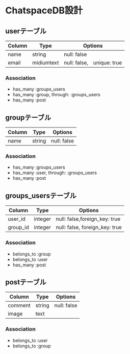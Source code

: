 # ChatspaceDB設計
## userテーブル
|Column|Type|Options|
|------|----|-------|
|name|string|null: false|
|email|midiumtext|null: false,　unique: true|
### Association
- has_many :groups_users
- has_many :group, through: :groups_users
- has_many :post

## groupテーブル
|Column|Type|Options|
|------|----|-------|
|name|string|null: false|
### Association
- has_many :groups_users
- has_many :user, through: :groups_users
- has_many :post

## groups_usersテーブル
|Column|Type|Options|
|------|----|-------|
|user_id|integer|null: false,foreign_key: true|
|group_id|integer|null: false, foreign_key: true|
### Association
- belongs_to :group
- belongs_to :user
- has_many :post

## postテーブル
|Column|Type|Options|
|------|----|-------|
|comment|string|null: false|
|image|text||
### Association
- belongs_to :user
- belongs_to :group